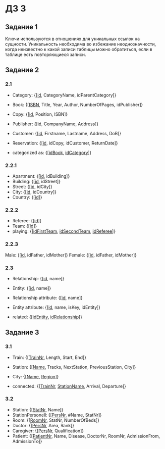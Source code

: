 # ДЗ 3
## Задание 1
Ключи используются в отношениях для уникальных ссылок на сущности. Уникальность необходима во избежание неоднозначности, когда неизвестно к какой записи таблицы можно обратиться, если в таблице есть повторяющиеся записи.
## Задание 2
### 2.1
- Category: {[<ins>id</ins>, CategoryName, idParentCategory]}
- Book: {[<ins>ISBN</ins>, Title, Year, Author, NumberOfPages, idPublisher]}
- Copy: {[<ins>id</ins>, Position, ISBN]}
- Publisher: {[<ins>id</ins>, CompanyName, Address]}
- Customer: {[<ins>id</ins>, Firstname, Lastname, Address, DoB]}
- Reservation: {[<ins>id</ins>, idCopy, idCustomer, ReturnDate]}

- categorized as: {[<ins>idBook</ins>, <ins>idCategory</ins>]}

### 2.2.1
- Apartment: {[<ins>id</ins>, idBuilding]}
- Building: {[<ins>id</ins>, idStreet]}
- Street: {[<ins>id</ins>, idCity]}
- City: {[<ins>id</ins>, idCountry]}
- Country: {[<ins>id</ins>]}

### 2.2.2
- Referee: {[<ins>id</ins>]}
- Team: {[<ins>id</ins>]}
- playing: {[<ins>idFirstTeam</ins>, <ins>idSecondTeam</ins>, <ins>idReferee</ins>]}

### 2.2.3
Male: {[<ins>id</ins>, idFather, idMother]}
Female: {[<ins>id</ins>, idFather, idMother]}

### 2.3
- Relationship: {[<ins>id</ins>, name]}
- Entity: {[<ins>id</ins>, name]}
- Relationship attribute: {[<ins>id</ins>, name]}
- Entity attribute: {[<ins>id</ins>, name, isKey, idEntity]}

- related: {[<ins>idEntity</ins>, <ins>idRelationship</ins>]}

## Задание 3
### 3.1
- Train: {[<ins>TrainNr</ins>, Length, Start, End]}
- Station: {[<ins>Name</ins>, Tracks, NextStation, PreviousStation, City]}
- City: {[<ins>Name</ins>, <ins>Region</ins>]}

- connected: {[<ins>TrainNr</ins>, <ins>StationName</ins>, Arrival, Departure]}

### 3.2
- Station: {[<ins>StatNr</ins>, Name]}
- StationPersonell: {[<ins>PersNr</ins>, #Name, StatNr]}
- Room: {[<ins>RoomNr</ins>, StatNr, NumberOfBeds]}
- Doctor: {[<ins>PersNr</ins>, Area, Rank]}
- Caregiver: {[<ins>PersNr</ins>, Qualification]}
- Patient: {[<ins>PatientNr</ins>, Name, Disease, DoctorNr, RoomNr, AdmissionFrom, AdmissionTo]}
